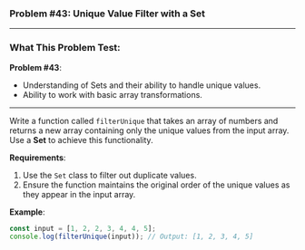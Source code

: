### Problem #43: Unique Value Filter with a Set

---

### What This Problem Test:

**Problem #43**:

-   Understanding of Sets and their ability to handle unique values.
-   Ability to work with basic array transformations.

---

Write a function called `filterUnique` that takes an array of numbers and returns a new array containing only the unique values from the input array. Use a **Set** to achieve this functionality.

**Requirements**:

1. Use the `Set` class to filter out duplicate values.
2. Ensure the function maintains the original order of the unique values as they appear in the input array.

**Example**:

```javascript
const input = [1, 2, 2, 3, 4, 4, 5];
console.log(filterUnique(input)); // Output: [1, 2, 3, 4, 5]
```
